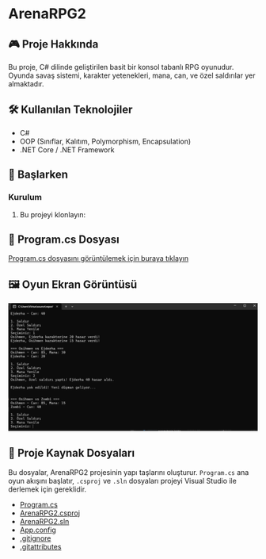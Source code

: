 # ArenaRPG2
## 🎮 Proje Hakkında
Bu proje, C# dilinde geliştirilen basit bir konsol tabanlı RPG oyunudur. Oyunda savaş sistemi, karakter yetenekleri, mana, can, ve özel saldırılar yer almaktadır.

## 🛠️ Kullanılan Teknolojiler
- C#
- OOP (Sınıflar, Kalıtım, Polymorphism, Encapsulation)
- .NET Core / .NET Framework

## 🚀 Başlarken


### Kurulum
1. Bu projeyi klonlayın:


## 🔗 Program.cs Dosyası

[Program.cs dosyasını görüntülemek için buraya tıklayın](https://github.com/tayyipdolas/ArenaRPG2/blob/master/Program.cs)

## 🖼️ Oyun Ekran Görüntüsü

![ArenaRPG2 Oyun Görüntüsü](https://github.com/tayyipdolas/ArenaRPG2/blob/master/Ekran%20g%C3%B6r%C3%BCnt%C3%BCs%C3%BC%202025-06-03%20224825.png?raw=true)


## 📂 Proje Kaynak Dosyaları

Bu dosyalar, ArenaRPG2 projesinin yapı taşlarını oluşturur. `Program.cs` ana oyun akışını başlatır, `.csproj` ve `.sln` dosyaları projeyi Visual Studio ile derlemek için gereklidir.

- [Program.cs](https://github.com/tayyipdolas/ArenaRPG2/blob/master/Program.cs)
- [ArenaRPG2.csproj](https://github.com/tayyipdolas/ArenaRPG2/blob/master/ArenaRPG2.csproj)
- [ArenaRPG2.sln](https://github.com/tayyipdolas/ArenaRPG2/blob/master/ArenaRPG2.sln)
- [App.config](https://github.com/tayyipdolas/ArenaRPG2/blob/master/App.config)
- [.gitignore](https://github.com/tayyipdolas/ArenaRPG2/blob/master/.gitignore)
- [.gitattributes](https://github.com/tayyipdolas/ArenaRPG2/blob/master/.gitattributes)

